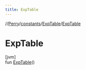 ```yaml
---
title: ExpTable
---
```

//[Perry](../../../index.html)/[constants](../index.html)/[ExpTable](index.html)/[ExpTable](-exp-table.html)



# ExpTable



[jvm]\
fun [ExpTable](-exp-table.html)()




